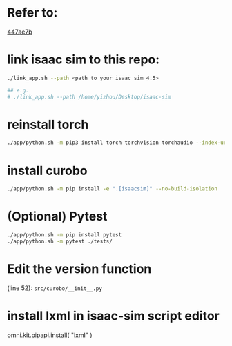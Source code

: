 # Refer to:

[447ae7b](https://github.com/NVlabs/curobo/commit/447ae7b777cb156f1c63c731cdb9d604884b2754)


# link isaac sim to this repo:

```bash
./link_app.sh --path <path to your isaac sim 4.5>

## e.g.
# ./link_app.sh --path /home/yizhou/Desktop/isaac-sim
```

# reinstall torch
```bash
./app/python.sh -m pip3 install torch torchvision torchaudio --index-url https://download.pytorch.org/whl/cu126
```

# install curobo
```bash
./app/python.sh -m pip install -e ".[isaacsim]" --no-build-isolation
```

# (Optional) Pytest
```bash
./app/python.sh -m pip install pytest
./app/python.sh -m pytest ./tests/
```
# Edit the version function 

(line 52): `src/curobo/__init__.py`

# install lxml in isaac-sim script editor
omni.kit.pipapi.install(
    "lxml"
)
